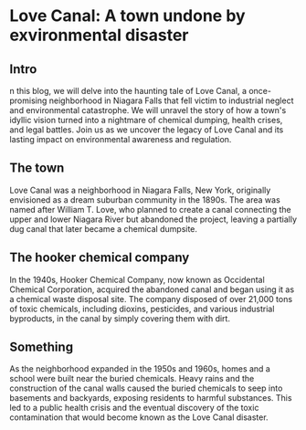 # Love Canal: A town undone by exvironmental disaster

## Intro

n this blog, we will delve into the haunting tale of Love Canal, a once-promising neighborhood in Niagara Falls that fell victim to industrial neglect and environmental catastrophe. We will unravel the story of how a town's idyllic vision turned into a nightmare of chemical dumping, health crises, and legal battles. Join us as we uncover the legacy of Love Canal and its lasting impact on environmental awareness and regulation.

## The town

Love Canal was a neighborhood in Niagara Falls, New York, originally envisioned as a dream suburban community in the 1890s. The area was named after William T. Love, who planned to create a canal connecting the upper and lower Niagara River but abandoned the project, leaving a partially dug canal that later became a chemical dumpsite.

## The hooker chemical company

In the 1940s, Hooker Chemical Company, now known as Occidental Chemical Corporation, acquired the abandoned canal and began using it as a chemical waste disposal site. The company disposed of over 21,000 tons of toxic chemicals, including dioxins, pesticides, and various industrial byproducts, in the canal by simply covering them with dirt.

## Something

As the neighborhood expanded in the 1950s and 1960s, homes and a school were built near the buried chemicals. Heavy rains and the construction of the canal walls caused the buried chemicals to seep into basements and backyards, exposing residents to harmful substances. This led to a public health crisis and the eventual discovery of the toxic contamination that would become known as the Love Canal disaster.
